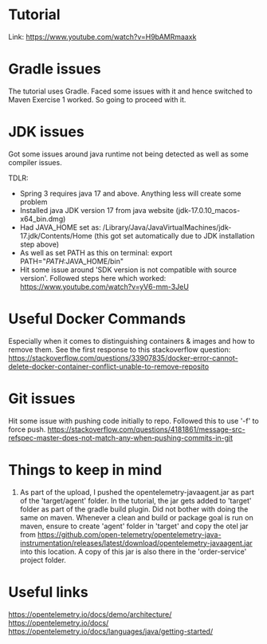 # Tutorial
Link: https://www.youtube.com/watch?v=H9bAMRmaaxk

# Gradle issues
The tutorial uses Gradle. Faced some issues with it and hence switched to Maven
Exercise 1 worked. So going to proceed with it.

# JDK issues
Got some issues around java runtime not being detected as well as some compiler issues.

TDLR:
- Spring 3 requires java 17 and above. Anything less will create some problem
- Installed java JDK version 17 from java website (jdk-17.0.10_macos-x64_bin.dmg)
- Had JAVA_HOME set as: /Library/Java/JavaVirtualMachines/jdk-17.jdk/Contents/Home (this got set automatically due to JDK installation step above)
- As well as set PATH as this on terminal: export PATH="$PATH:$JAVA_HOME/bin"
- Hit some issue around 'SDK version is not compatible with source version'. Followed steps here which worked: https://www.youtube.com/watch?v=yV6-mm-3JeU

# Useful Docker Commands
Especially when it comes to distinguishing containers & images and how to remove them. See the first response to this stackoverflow question:
https://stackoverflow.com/questions/33907835/docker-error-cannot-delete-docker-container-conflict-unable-to-remove-reposito

# Git issues
Hit some issue with pushing code initially to repo. Followed this to use '-f' to force push.
https://stackoverflow.com/questions/4181861/message-src-refspec-master-does-not-match-any-when-pushing-commits-in-git

# Things to keep in mind
1. As part of the upload, I pushed the opentelemetry-javaagent.jar as part of the 'target/agent' folder. In the tutorial, the jar gets added to 'target' folder as part of the gradle build plugin. Did not bother with doing the same on maven. Whenever a clean and build or package goal is run on maven, ensure to create 'agent' folder in 'target' and copy the otel jar from https://github.com/open-telemetry/opentelemetry-java-instrumentation/releases/latest/download/opentelemetry-javaagent.jar into this location. A copy of this jar is also there in the 'order-service' project folder.

# Useful links
https://opentelemetry.io/docs/demo/architecture/
https://opentelemetry.io/docs/
https://opentelemetry.io/docs/languages/java/getting-started/

